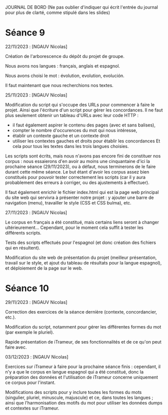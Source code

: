 JOURNAL DE BORD
(Ne pas oublier d'indiquer qui écrit l'entrée du journal pour plus de clarté, comme stipulé dans les slides)



# Séance 9


22/11/2023 : [NGAUV Nicolas]

Création de l'arborescence du dépôt du projet de groupe.

Nous avons nos langues : français, anglais et espagnol.

Nous avons choisi le mot : évolution, evolution, evolución.

Il faut maintenant que nous recherchions nos textes.

25/11/2023 : [NGAUV Nicolas]

Modification du script qui s'occupe des URLs pour commencer à faire le projet. Ainsi que l'écriture d'un script pour gérer les concordances.
Il ne faut plus seulement obtenir un tableau d'URLs avec leur code HTTP : 
- il faut également aspirer le contenu des pages (avec et sans balises),
- compter le nombre d'occurences du mot qui nous intéresse,
- établir un contexte gauche et un contexte droit
- utiliser les contextes gauches et droits pour établir les concordances
Et cela pour tous les textes dans les trois langues choisies.

Les scripts sont écrits, mais nous n'avons pas encore fini de constituer nos corpus : nous essaierons d'en avoir au moins une cinquantaine d'ici la prochaine séance (29/11/2023), ou à défaut, nous terminerons de le faire durant cette même séance.
Le but étant d'avoir les corpus assez bien constitués pour pouvoir tester correctement les scripts (car il y aura probablement des erreurs à corriger, ou des ajustements à effectuer).

Il faut également enrichir le fichier index.html qui est la page web principal du site web qui servivra à présenter notre projet : y ajouter une barre de navigation (menu), travailler le style (CSS et CSS bulma), etc.

27/11/2023 : [NGAUV Nicolas]

Le corpus en français a été constitué, mais certains liens seront à changer ultérieurement... Cependant, pour le moment cela suffit à tester les différents scripts.

Tests des scripts effectués pour l'espagnol (et donc création des fichiers qui en résultent). 

Modification du site web de présentation du projet (meilleur présentation, travail sur le style, et ajout du tableau de résultats pour la langue espagnol), et déploiement de la page sur le web.



# Séance 10

29/11/2023 : [NGAUV Nicolas]

Correction des exercices de la séance dernière (contexte, concordancier, etc.).

Modification du script, notamment pour gérer les différentes formes du mot (par exemple le pluriel).

Rapide présentation de iTrameur, de ses fonctionnalités et de ce qu'on peut faire avec.

03/12/2023 : [NGAUV Nicolas]

Exercices sur iTrameur à faire pour la prochaine séance finis : cependant, il n'y a que le corpus en langue espagnol qui a été constitué, donc la préparation des données et l'utilisation de iTrameur concerne uniquement ce corpus pour l'instant.

Modifications des scripts pour y inclure toutes les formes du mots (singulier, pluriel, minuscule, majuscule) et ce, dans toutes les langues ; ainsi que l'harmonisation des motifs du mot pour utiliser les données dumps et contextes sur iTrameur.
